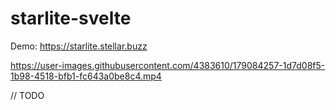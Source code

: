 # starlite-svelte

Demo: https://starlite.stellar.buzz

https://user-images.githubusercontent.com/4383610/179084257-1d7d08f5-1b98-4518-bfb1-fc643a0be8c4.mp4

// TODO
